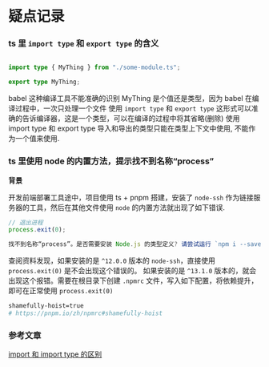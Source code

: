# 疑点记录

### ts 里 `import type` 和 `export type` 的含义

```ts

import type { MyThing } from "./some-module.ts";

export type MyThing;

```

babel 这种编译工具不能准确的识别 MyThing 是个值还是类型，因为 babel 在编译过程中，一次只处理一个文件
使用 `import type` 和 `export type` 这形式可以准确的告诉编译器，这是一个类型，可以在编译的过程中将其省略(删除)
使用 import type 和 export type 导入和导出的类型只能在类型上下文中使用, 不能作为一个值来使用.

### ts 里使用 node 的内置方法，提示找不到名称“process”

**背景**

开发前端部署工具途中，项目使用 ts + pnpm 搭建，安装了 `node-ssh` 作为链接服务器的工具，然后在其他文件使用 `node` 的内置方法就出现了如下错误.

```ts
// 退出进程
process.exit(0);

找不到名称“process”。是否需要安装 Node.js 的类型定义? 请尝试运行 `npm i --save-dev @types/node`。ts(2580)
```

查阅资料发现，如果安装的是 `^12.0.0` 版本的 `node-ssh`，直接使用 `process.exit(0)` 是不会出现这个错误的。
如果安装的是 `^13.1.0` 版本的，就会出现这个报错。需要在根目录下创建 `.npmrc` 文件，写入如下配置，将依赖提升，即可在正常使用 `process.exit(0)`

```sh
shamefully-hoist=true
# https://pnpm.io/zh/npmrc#shamefully-hoist
```

### 参考文章

[import 和 import type 的区别](https://juejin.cn/post/7111203210542448671)
